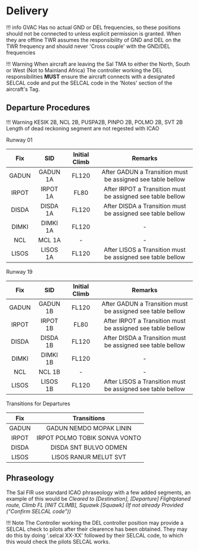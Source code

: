 # Delivery

!!! info
    GVAC Has no actual GND or DEL frequencies, so these positions should not be connected to unless explicit permission is granted. When they are offline TWR assumes the responsibility of GND and DEL on the TWR frequency and should never 'Cross couple' with the GND/DEL frequencies

!!! Warning
    When aircraft are leaving the Sal TMA to either the North, South or West (Not to Mainland Africa) The controller working the DEL responsibilities **MUST** ensure the aircraft connects with a designated SELCAL code and put the SELCAL code in the 'Notes' section of the aircraft's Tag.


## Departure Procedures

!!! Warning
    KESIK 2B, NCL 2B, PUSPA2B, PINPO 2B, POLMO 2B, SVT 2B Length of dead reckoning segment are not regested with ICAO

Runway 01

| Fix | SID | Initial Climb | Remarks |
| :---------: | :---------: | :---------: | :---------: |
| GADUN | GADUN 1A | FL120 | After GADUN a Transition must be assigned see table bellow | 
| IRPOT | IRPOT 1A | FL80 | After IRPOT a Transition must be assigned see table bellow | 
| DISDA | DISDA 1A | FL120 | After DISDA a Transition must be assigned see table bellow | 
| DIMKI | DIMKI 1A | FL120 | - | 
| NCL | MCL 1A | - | - | 
| LISOS | LISOS 1A | FL120 | After LISOS a Transition must be assigned see table bellow | 


Runway 19

| Fix | SID | Initial Climb | Remarks |
| :---------: | :---------: | :---------: | :---------: |
| GADUN | GADUN 1B | FL120 | After GADUN a Transition must be assigned see table bellow | 
| IRPOT | IRPOT 1B | FL80 | After IRPOT a Transition must be assigned see table bellow | 
| DISDA | DISDA 1B | FL120 | After DISDA a Transition must be assigned see table bellow | 
| DIMKI | DIMKI 1B | FL120 | - | 
| NCL | NCL 1B | - | - | 
| LISOS | LISOS 1B | FL120 | After LISOS a Transition must be assigned see table bellow | 

Transitions for Departures

| Fix | Transitions |
| :---------: | :---------: |
| GADUN | GADUN NEMDO MOPAK LININ |
| IRPOT | IRPOT POLMO TOBIK SONVA VONTO |
| DISDA | DISDA SNT BULVO ODMEN |
| LISOS | LISOS RANUR MELUT SVT |

## Phraseology

The Sal FIR use standard ICAO phraseology with a few added segments, an example of this would be
*Cleared to [Destination], [Departure] Flightplaned route, Climb FL [INIT CLIMB], Squawk [Squawk] (If not already Provided ("Confirm SELCAL code"))*

!!! Note 
    The Controller working the DEL controller position may provide a SELCAL check to pilots after their clearence has been obtained. They may do this by doing '.selcal XX-XX' followed by their SELCAL code, to which this would check the pilots SELCAL works.



